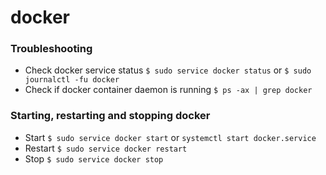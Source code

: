 # docker

### Troubleshooting

* Check docker service status `$ sudo service docker status` or `$ sudo journalctl -fu docker`
* Check if docker container daemon is running `$ ps -ax | grep docker`

### Starting, restarting and stopping docker

* Start `$ sudo service docker start` or `systemctl start docker.service`
* Restart `$ sudo service docker restart`
* Stop `$ sudo service docker stop`

